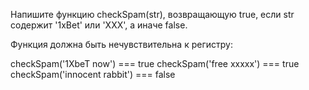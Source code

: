 Напишите функцию checkSpam(str), возвращающую true, если str содержит '1xBet' или 'XXX', а иначе false.

Функция должна быть нечувствительна к регистру:

checkSpam('1XbeT now') === true
checkSpam('free xxxxx') === true
checkSpam('innocent rabbit') === false
